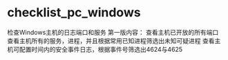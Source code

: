 # checklist_pc_windows
检查Windows主机的日志端口和服务
第一版内容：
查看主机已开放的所有端口
查看主机所有的服务，进程，并且根据常用已知进程筛选出未知可疑进程
查看主机可配置时间内的安全事件日志，根据事件号筛选出4624与4625
